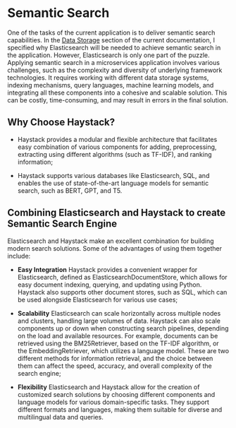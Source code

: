 # Semantic Search

One of the tasks of the current application is to deliver semantic search capabilities. In the [Data Storage](Docs/design-decision-data-storage.md) section 
of the current documentation, I specified why Elasticsearch will be needed to achieve semantic search in the application. 
However, Elasticsearch is only one part of the puzzle. Applying semantic search in a microservices application involves various challenges, such as the complexity and diversity of underlying framework technologies. It requires working with different data storage systems, indexing mechanisms, query languages, machine learning models, and integrating all these components into a cohesive and scalable solution. This can be costly, time-consuming, and may result in errors in the final solution. 

## Why Choose Haystack?

* Haystack provides a modular and flexible architecture that facilitates easy combination of various components for adding, preprocessing, extracting using different algorithms (such as TF-IDF), and ranking information;
  
* Haystack supports various databases like Elasticsearch, SQL, and enables the use of state-of-the-art language models for semantic search, such as BERT, GPT, and T5.

## Combining Elasticsearch and Haystack to create Semantic Search Engine

Elasticsearch and Haystack make an excellent combination for building modern search solutions. Some of the advantages of using them together include:

* **Easy Integration**
Haystack provides a convenient wrapper for Elasticsearch, defined as ElasticsearchDocumentStore, which allows for easy document indexing, querying, and updating using Python. Haystack also supports other document stores, such as SQL, which can be used alongside Elasticsearch for various use cases;

* **Scalability**
Elasticsearch can scale horizontally across multiple nodes and clusters, handling large volumes of data. Haystack can also scale components up or down when constructing search pipelines, depending on the load and available resources. For example, documents can be retrieved using the BM25Retriever, based on the TF-IDF algorithm, or the EmbeddingRetriever, which utilizes a language model. These are two different methods for information retrieval, and the choice between them can affect the speed, accuracy, and overall complexity of the search engine;

* **Flexibility**
Elasticsearch and Haystack allow for the creation of customized search solutions by choosing different components and language models for various domain-specific tasks. They support different formats and languages, making them suitable for diverse and multilingual data and queries.
